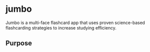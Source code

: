 # jumbo

Jumbo is a multi-face flashcard app that uses proven science-based flashcarding strategies to increase studying efficiency.

## Purpose
